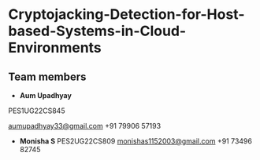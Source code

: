 # Cryptojacking-Detection-for-Host-based-Systems-in-Cloud-Environments

## Team members

- **Aum Upadhyay**
  
PES1UG22CS845

aumupadhyay33@gmail.com
+91 79906 57193

- **Monisha S**
PES2UG22CS809
monishas1152003@gmail.com
+91 73496 82745


